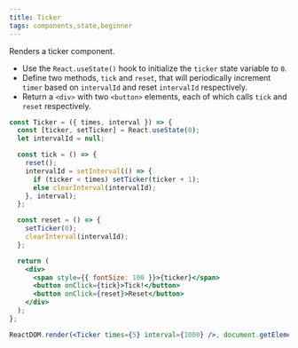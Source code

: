 ```yaml
---
title: Ticker
tags: components,state,beginner
---
```


Renders a ticker component.

- Use the `React.useState()` hook to initialize the `ticker` state variable to `0`.
- Define two methods, `tick` and `reset`, that will periodically increment `timer` based on `intervalId` and reset `intervalId` respectively.
- Return a `<div>` with two `<button>` elements, each of which calls `tick` and `reset` respectively.

```jsx
const Ticker = ({ times, interval }) => {
  const [ticker, setTicker] = React.useState(0);
  let intervalId = null;

  const tick = () => {
    reset();
    intervalId = setInterval(() => {
      if (ticker < times) setTicker(ticker + 1);
      else clearInterval(intervalId);
    }, interval);
  };

  const reset = () => {
    setTicker(0);
    clearInterval(intervalId);
  };

  return (
    <div>
      <span style={{ fontSize: 100 }}>{ticker}</span>
      <button onClick={tick}>Tick!</button>
      <button onClick={reset}>Reset</button>
    </div>
  );
};
```

```jsx
ReactDOM.render(<Ticker times={5} interval={1000} />, document.getElementById('root'));
```
